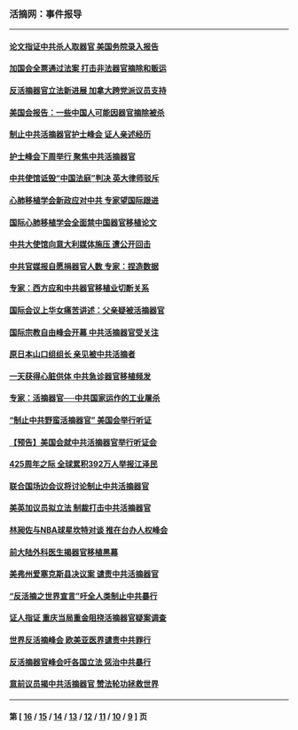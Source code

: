### 活摘网：事件报导
---
#### [论文指证中共杀人取器官 美国务院录入报告](../../pages/nf5877/n13999890.md?05210430) 
#### [加国会全票通过法案 打击非法器官摘除和贩运](../../pages/nf5877/n13884924.md?05210430) 
#### [反活摘器官立法新进展 加拿大跨党派议员支持](../../pages/nf5877/n13876061.md?05210430) 
#### [美国会报告：一些中国人可能因器官摘除被杀](../../pages/nf5877/n13867964.md?05210430) 
#### [制止中共活摘器官护士峰会 证人亲述经历](../../pages/nf5877/n13859007.md?05210430) 
#### [护士峰会下周举行 聚焦中共活摘器官](../../pages/nf5877/n13855418.md?05210430) 
#### [中共使馆诋毁“中国法庭”判决 英大律师驳斥](../../pages/nf5877/n13833945.md?05210430) 
#### [心肺移植学会新政应对中共 专家望国际跟进](../../pages/nf5877/n13829043.md?05210430) 
#### [国际心肺移植学会全面禁中国器官移植论文](../../pages/nf5877/n13827785.md?05210430) 
#### [中共大使馆向意大利媒体施压 遭公开回击](../../pages/nf5877/n13826038.md?05210430) 
#### [中共官媒报自愿捐器官人数 专家：捏造数据](../../pages/nf5877/n13814130.md?05210430) 
#### [专家：西方应和中共器官移植业切断关系](../../pages/nf5877/n13772828.md?05210430) 
#### [国际会议上华女痛苦讲述：父亲疑被活摘器官](../../pages/nf5877/n13771583.md?05210430) 
#### [国际宗教自由峰会开幕 中共活摘器官受关注](../../pages/nf5877/n13769995.md?05210430) 
#### [原日本山口组组长 亲见被中共活摘者](../../pages/nf5877/n13767360.md?05210430) 
#### [一天获得心脏供体 中共急诊器官移植频发](../../pages/nf5877/n13764689.md?05210430) 
#### [专家：活摘器官──中共国家运作的工业屠杀](../../pages/nf5877/n13761178.md?05210430) 
#### [“制止中共野蛮活摘器官” 美国会举行听证](../../pages/nf5877/n13735831.md?05210430) 
#### [【预告】美国会就中共活摘器官举行听证会](../../pages/nf5877/n13732843.md?05210430) 
#### [425周年之际 全球累积392万人举报江泽民](../../pages/nf5877/n13719232.md?05210430) 
#### [联合国场边会议将讨论制止中共活摘器官](../../pages/nf5877/n13656361.md?05210430) 
#### [美英加议员拟立法 制裁打击中共活摘器官](../../pages/nf5877/n13430251.md?05210430) 
#### [林昶佐与NBA球星坎特对谈 推在台办人权峰会](../../pages/nf5877/n13414467.md?05210430) 
#### [前大陆外科医生揭器官移植黑幕](../../pages/nf5877/n13401416.md?05210430) 
#### [美弗州爱塞克斯县决议案 谴责中共活摘器官](../../pages/nf5877/n13320919.md?05210430) 
#### [“反活摘之世界宣言”吁全人类制止中共暴行](../../pages/nf5877/n13259730.md?05210430) 
#### [证人指证 重庆当局重金阻挠活摘器官疑案调查](../../pages/nf5877/n13259127.md?05210430) 
#### [世界反活摘峰会 欧美亚医界谴责中共罪行](../../pages/nf5877/n13253550.md?05210430) 
#### [反活摘器官峰会吁各国立法 惩治中共暴行](../../pages/nf5877/n13245052.md?05210430) 
#### [意前议员揭中共活摘器官 赞法轮功拯救世界](../../pages/nf5877/n13203445.md?05210430) 

---
#### 第 [ [16](./16.md?05210430) / [15](./15.md?05210430) / [14](./14.md?05210430) / [13](./13.md?05210430) / [12](./12.md?05210430) / [11](./11.md?05210430) / [10](./10.md?05210430) / [9](./9.md?05210430) ] 页
